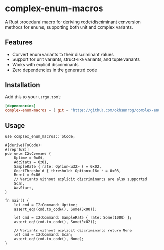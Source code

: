 # complex-enum-macros

A Rust procedural macro for deriving code/discriminant conversion methods for enums, supporting both unit and complex variants.

## Features
- Convert enum variants to their discriminant values
- Support for unit variants, struct-like variants, and tuple variants
- Works with explicit discriminants
- Zero dependencies in the generated code

## Installation

Add this to your `Cargo.toml`:

```toml
[dependencies]
complex-enum-macros = { git = "https://github.com/okhsunrog/complex-enum-macros" }
```

## Usage

```
use complex_enum_macros::ToCode;

#[derive(ToCode)]
#[repr(u8)]
pub enum I2cCommand {
    Uptime = 0x00,
    AdcStats = 0x01,
    SampleRate { rate: Option<u32> } = 0x02,
    GoertThreshold { threshold: Option<u16> } = 0x03,
    Reset = 0x06,
    // Variants without explicit discriminants are also supported
    Scan,
    WavStart,
}

fn main() {
    let cmd = I2cCommand::Uptime;
    assert_eq!(cmd.to_code(), Some(0x00));

    let cmd = I2cCommand::SampleRate { rate: Some(1000) };
    assert_eq!(cmd.to_code(), Some(0x02));

    // Variants without explicit discriminants return None
    let cmd = I2cCommand::Scan;
    assert_eq!(cmd.to_code(), None);
}
```
